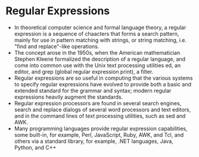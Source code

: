 # Regular Expressions
- In theoretical computer science and formal language theory, a regular expression is a sequence of chaacters that forms a search pattern, mainly for use in pattern matching with strings, or string matching, i.e. "find and replace"-like operations.
- The concept arose in the 1950s, when the American mathematician Stephen Kleene formalized the description of a regular language, and come into common use with the Unix text processing utilities ed, an editor, and grep (global regular expression print), a filter.
- Regular expressions are so useful in computing that the various systems to specify regular expressions have evolved to provide both a basic and extended standard for the grammar and syntax; modern regular expressions heavily augment the standards.
- Regular expression processors are found in several search engines, search and replace dialogs of several word processors and text editors, and in the command lines of text processing utilities, such as sed and AWK.
- Many programming languages provide regular expression capabilities, some built-in, for example, Perl, JavaScript, Ruby, AWK, and Tcl, and others via a standard library, for example, .NET languages, Java, Python, and C++
